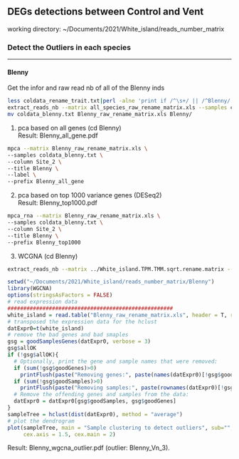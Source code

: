DEGs detections between Control and Vent
----------------------------------------
working directory: ~/Documents/2021/White_island/reads_number_matrix 
### Detect the Outliers in each species
***
#### Blenny
Get the infor and raw read nb of all of the Blenny inds   
```bash
less coldata_rename_trait.txt|perl -alne 'print if /^\s+/ || /^Blenny/' >coldata_blenny.txt
extract_reads_nb --matrix all_species_raw_rename_matrix.xls --samples coldata_blenny.txt > Blenny_raw_rename_matrix.xls
mv coldata_blenny.txt Blenny_raw_rename_matrix.xls Blenny/
```
1. pca based on all genes (cd Blenny)  
Result: Blenny_all_gene.pdf
```bash
mpca --matrix Blenny_raw_rename_matrix.xls \
--samples coldata_blenny.txt \
--column Site_2 \
--title Blenny \
--label \
--prefix Blenny_all_gene
```
2. pca based on top 1000 variance genes (DESeq2)   
Result: Blenny_top1000.pdf   
```bash
mpca_rna --matrix Blenny_raw_rename_matrix.xls \
--samples coldata_blenny.txt \
--column Site_2 \
--title Blenny \
--prefix Blenny_top1000
```
3. WCGNA (cd Blenny) 
```bash
extract_reads_nb --matrix ../White_island.TPM.TMM.sqrt.rename.matrix --samples coldata_blenny.txt >Blenny_normalized_matrix.xls
```
```R
setwd("~/Documents/2021/White_island/reads_number_matrix/Blenny")
library(WGCNA)
options(stringsAsFactors = FALSE)
# read expression data
####################################################
white_island = read.table("Blenny_raw_rename_matrix.xls", header = T, row.names = 1)
# transposed the expression data for the hclust
datExpr0=t(white_island)
# remove the bad genes and bad smaples
gsg = goodSamplesGenes(datExpr0, verbose = 3)
gsg$allOK
if (!gsg$allOK){
  # Optionally, print the gene and sample names that were removed:
  if (sum(!gsg$goodGenes)>0)
    printFlush(paste("Removing genes:", paste(names(datExpr0)[!gsg$goodGenes], collapse = ", ")));
  if (sum(!gsg$goodSamples)>0)
    printFlush(paste("Removing samples:", paste(rownames(datExpr0)[!gsg$goodSamples], collapse = ", ")));
  # Remove the offending genes and samples from the data:
  datExpr0 = datExpr0[gsg$goodSamples, gsg$goodGenes]
}
sampleTree = hclust(dist(datExpr0), method = "average")
# plot the dendrogram
plot(sampleTree, main = "Sample clustering to detect outliers", sub="", xlab="", cex.lab = 1.5,
     cex.axis = 1.5, cex.main = 2)
```
Result: Blenny_wgcna_outlier.pdf (outlier: Blenny_Vn_3).
